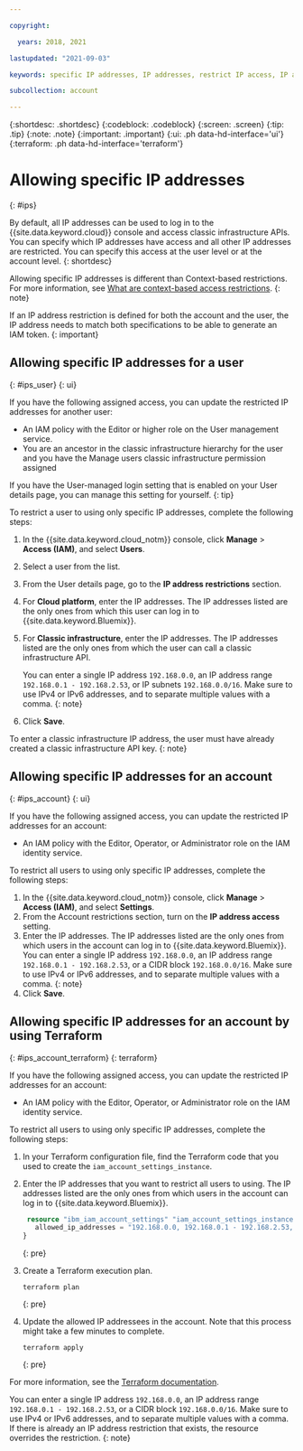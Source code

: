 ```yaml
---

copyright:

  years: 2018, 2021

lastupdated: "2021-09-03"

keywords: specific IP addresses, IP addresses, restrict IP access, IP address access, allow IP access

subcollection: account

---
```


{:shortdesc: .shortdesc}
{:codeblock: .codeblock}
{:screen: .screen}
{:tip: .tip}
{:note: .note}
{:important: .important}
{:ui: .ph data-hd-interface='ui'}
{:terraform: .ph data-hd-interface='terraform'}

# Allowing specific IP addresses 
{: #ips}

By default, all IP addresses can be used to log in to the {{site.data.keyword.cloud}} console and access classic infrastructure APIs. You can specify which IP addresses have access and all other IP addresses are restricted. You can specify this access at the user level or at the account level. 
{: shortdesc}

Allowing specific IP addresses is different than Context-based restrictions. For more information, see [What are context-based access restrictions](/docs/account?topic=account-network-rules-whatis). 
{: note} 

If an IP address restriction is defined for both the account and the user, the IP address needs to match both specifications to be able to generate an IAM token.
{: important}

## Allowing specific IP addresses for a user
{: #ips_user}
{: ui}

If you have the following assigned access, you can update the restricted IP addresses for another user:

* An IAM policy with the Editor or higher role on the User management service.
* You are an ancestor in the classic infrastructure hierarchy for the user and you have the Manage users classic infrastructure permission assigned

If you have the User-managed login setting that is enabled on your User details page, you can manage this setting for yourself.
{: tip}

To restrict a user to using only specific IP addresses, complete the following steps:
1. In the {{site.data.keyword.cloud_notm}} console, click **Manage** &gt; **Access (IAM)**, and select **Users**.
2. Select a user from the list.
3. From the User details page, go to the **IP address restrictions** section.
4. For **Cloud platform**, enter the IP addresses. The IP addresses listed are the only ones from which this user can log in to {{site.data.keyword.Bluemix}}.
5. For **Classic infrastructure**, enter the IP addresses. The IP addresses listed are the only ones from which the user can call a classic infrastructure API.

      You can enter a single IP address `192.168.0.0`, an IP address range `192.168.0.1 - 192.168.2.53`, or IP subnets `192.168.0.0/16`. Make sure to use IPv4 or IPv6 addresses, and to separate multiple values with a comma. 
      {: note}

6. Click **Save**. 

To enter a classic infrastructure IP address, the user must have already created a classic infrastructure API key.
{: note}

## Allowing specific IP addresses for an account 
{: #ips_account}
{: ui}

If you have the following assigned access, you can update the restricted IP addresses for an account:

* An IAM policy with the Editor, Operator, or Administrator role on the IAM identity service.

To restrict all users to using only specific IP addresses, complete the following steps:
1. In the {{site.data.keyword.cloud_notm}} console, click **Manage** &gt; **Access (IAM)**, and select **Settings**.
1. From the Account restrictions section, turn on the **IP address access** setting. 
1. Enter the IP addresses. The IP addresses listed are the only ones from which users in the account can log in to {{site.data.keyword.Bluemix}}.
   You can enter a single IP address `192.168.0.0`, an IP address range `192.168.0.1 - 192.168.2.53`, or a CIDR block `192.168.0.0/16`. Make sure to use IPv4 or IPv6 addresses, and to separate multiple values with a comma.
   {: note}
1. Click **Save**. 

## Allowing specific IP addresses for an account by using Terraform
{: #ips_account_terraform}
{: terraform}

If you have the following assigned access, you can update the restricted IP addresses for an account:

* An IAM policy with the Editor, Operator, or Administrator role on the IAM identity service.

To restrict all users to using only specific IP addresses, complete the following steps:

1. In your Terraform configuration file, find the Terraform code that you used to create the `iam_account_settings_instance`.
2. Enter the IP addresses that you want to restrict all users to using. The IP addresses listed are the only ones from which users in the account can log in to {{site.data.keyword.Bluemix}}.
   ```terraform
    resource "ibm_iam_account_settings" "iam_account_settings_instance" {
      allowed_ip_addresses = "192.168.0.0, 192.168.0.1 - 192.168.2.53, 192.168.0.0/16"
   }
   ```
   {: pre}

3. Create a Terraform execution plan.
   ```
   terraform plan
   ```
   {: pre}

4. Update the allowed IP addressees in the account. Note that this process might take a few minutes to complete.
   ```
   terraform apply
   ```
   {: pre}

For more information, see the [Terraform documentation](https://registry.terraform.io/providers/IBM-Cloud/ibm/latest/docs/resources/iam_account_settings#allowed_ip_addresses). 

You can enter a single IP address `192.168.0.0`, an IP address range `192.168.0.1 - 192.168.2.53`, or a CIDR block `192.168.0.0/16`. Make sure to use IPv4 or IPv6 addresses, and to separate multiple values with a comma. If there is already an IP address restriction that exists, the resource overrides the restriction. 
{: note}

